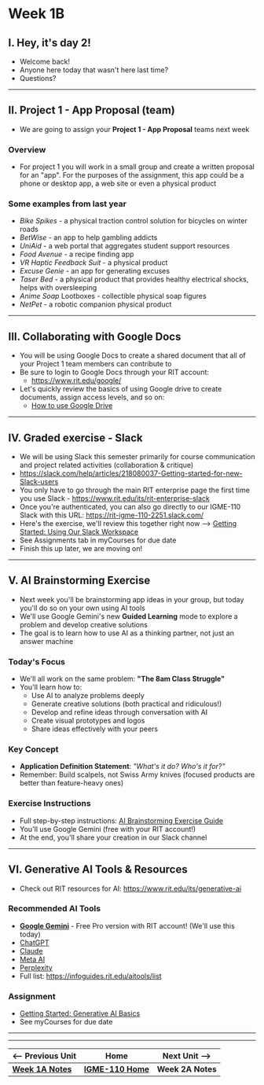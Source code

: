 # Week 1B

## I. Hey, it's day 2!
- Welcome back!
- Anyone here today that wasn't here last time?
- Questions?

---

## II. Project 1 - App Proposal (team)

- We are going to assign your **Project 1 - App Proposal** teams next week

### Overview
- For project 1 you will work in a small group and create a written proposal for an "app". For the purposes of the assignment, this app could be a phone or desktop app, a web site or even a physical product

### Some examples from last year
- *Bike Spikes* - a physical traction control solution for bicycles on winter roads
- *BetWise* - an app to help gambling addicts
- *UniAid* - a web portal that aggregates student support resources
- *Food Avenue* - a recipe finding app
- *VR Haptic Feedback Suit* - a physical product
- *Excuse Genie* - an app for generating excuses
- *Taser Bed* - a physical product that provides healthy electrical shocks, helps with oversleeping
- *Anime Soap* Lootboxes - collectible physical soap figures
- *NetPet* - a robotic companion physical product

---

## III. Collaborating with Google Docs
- You will be using Google Docs to create a shared document that all of your Project 1 team members can contribute to 
- Be sure to login to Google Docs through your RIT account:
  - https://www.rit.edu/google/
- Let's quickly review the basics of using Google drive to create documents, assign access levels, and so on:
  - [How to use Google Drive](https://support.google.com/drive/answer/2424384)

---

## IV. Graded exercise - Slack
- We will be using Slack this semester primarily for course communication and project related activities (collaboration & critique)
- https://slack.com/help/articles/218080037-Getting-started-for-new-Slack-users
- You only have to go through the main RIT enterprise page the first time you use Slack - https://www.rit.edu/its/rit-enterprise-slack
- Once you're authenticated, you can also go directly to our IGME-110 Slack with this URL:  https://rit-igme-110-2251.slack.com/
- Here's the exercise, we'll review this together right now --> [Getting Started: Using Our Slack Workspace](https://docs.google.com/document/d/13Cuvi89jYdkzTEW_Wwsojk8bLBiLooFspHxqaOumhUI/edit?usp=sharing)
- See Assignments tab in myCourses for due date
- Finish this up later, we are moving on!

---

## V. AI Brainstorming Exercise
- Next week you'll be brainstorming app ideas in your group, but today you'll do so on your own using AI tools
- We'll use Google Gemini's new **Guided Learning** mode to explore a problem and develop creative solutions
- The goal is to learn how to use AI as a thinking partner, not just an answer machine

### Today's Focus
- We'll all work on the same problem: **"The 8am Class Struggle"**
- You'll learn how to:
  - Use AI to analyze problems deeply
  - Generate creative solutions (both practical and ridiculous!)
  - Develop and refine ideas through conversation with AI
  - Create visual prototypes and logos
  - Share ideas effectively with your peers

### Key Concept
- **Application Definition Statement**: *"What's it do? Who's it for?"*
- Remember: Build scalpels, not Swiss Army knives (focused products are better than feature-heavy ones)

### Exercise Instructions
- Full step-by-step instructions: [AI Brainstorming Exercise Guide](INSERT_LINK_HERE)
- You'll use Google Gemini (free with your RIT account!)
- At the end, you'll share your creation in our Slack channel

---

## VI. Generative AI Tools & Resources
- Check out RIT resources for AI: https://www.rit.edu/its/generative-ai

### Recommended AI Tools
- **[Google Gemini](https://gemini.google.com)** - Free Pro version with RIT account! (We'll use this today)
- [ChatGPT](https://chatgpt.com/)
- [Claude](https://claude.ai/)
- [Meta AI](https://meta.ai/)
- [Perplexity](https://perplexity.ai/)
- Full list: https://infoguides.rit.edu/aitools/list

### Assignment
- [Getting Started: Generative AI Basics](https://docs.google.com/document/d/14179Q1encszQhcpeXbB7AZNJGvNRm_LaUhdOITD53Fg/edit?usp=sharing)
- See myCourses for due date

---
---

| <-- Previous Unit | Home | Next Unit -->
| --- | --- | --- 
|   [**Week 1A Notes**](1A.md)  |  [**IGME-110 Home**](../) | **Week 2A Notes**
